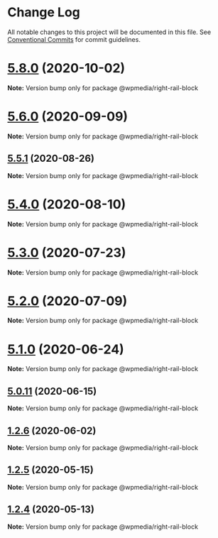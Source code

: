 # Change Log

All notable changes to this project will be documented in this file.
See [Conventional Commits](https://conventionalcommits.org) for commit guidelines.

# [5.8.0](https://github.com/WPMedia/fusion-news-theme-blocks/compare/v5.8.0-beta.0...v5.8.0) (2020-10-02)

**Note:** Version bump only for package @wpmedia/right-rail-block





# [5.6.0](https://github.com/WPMedia/fusion-news-theme-blocks/compare/v5.6.0-beta.0...v5.6.0) (2020-09-09)

**Note:** Version bump only for package @wpmedia/right-rail-block





## [5.5.1](https://github.com/WPMedia/fusion-news-theme-blocks/compare/v5.5.1-beta.0...v5.5.1) (2020-08-26)

**Note:** Version bump only for package @wpmedia/right-rail-block





# [5.4.0](https://github.com/WPMedia/fusion-news-theme-blocks/compare/v5.4.0-beta.0...v5.4.0) (2020-08-10)

**Note:** Version bump only for package @wpmedia/right-rail-block





# [5.3.0](https://github.com/WPMedia/fusion-news-theme-blocks/compare/v5.3.0-beta.0...v5.3.0) (2020-07-23)

**Note:** Version bump only for package @wpmedia/right-rail-block





# [5.2.0](https://github.com/WPMedia/fusion-news-theme-blocks/compare/v5.2.0-beta.0...v5.2.0) (2020-07-09)

**Note:** Version bump only for package @wpmedia/right-rail-block





# [5.1.0](https://github.com/WPMedia/fusion-news-theme-blocks/compare/v5.1.0-beta.0...v5.1.0) (2020-06-24)

**Note:** Version bump only for package @wpmedia/right-rail-block





## [5.0.11](https://github.com/WPMedia/fusion-news-theme-blocks/compare/v5.0.11-beta.0...v5.0.11) (2020-06-15)

**Note:** Version bump only for package @wpmedia/right-rail-block





## [1.2.6](https://github.com/WPMedia/fusion-news-theme-blocks/compare/@wpmedia/right-rail-block@1.2.6-beta.1...@wpmedia/right-rail-block@1.2.6) (2020-06-02)

**Note:** Version bump only for package @wpmedia/right-rail-block





## [1.2.5](https://github.com/WPMedia/fusion-news-theme-blocks/compare/@wpmedia/right-rail-block@1.2.5-hotfix.0...@wpmedia/right-rail-block@1.2.5) (2020-05-15)

**Note:** Version bump only for package @wpmedia/right-rail-block





## [1.2.4](https://github.com/WPMedia/fusion-news-theme-blocks/compare/@wpmedia/right-rail-block@1.2.4-beta.0...@wpmedia/right-rail-block@1.2.4) (2020-05-13)

**Note:** Version bump only for package @wpmedia/right-rail-block
